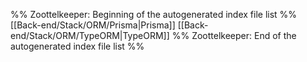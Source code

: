 %% Zoottelkeeper: Beginning of the autogenerated index file list  %%
 [[Back-end/Stack/ORM/Prisma|Prisma]]
 [[Back-end/Stack/ORM/TypeORM|TypeORM]]
%% Zoottelkeeper: End of the autogenerated index file list  %%
